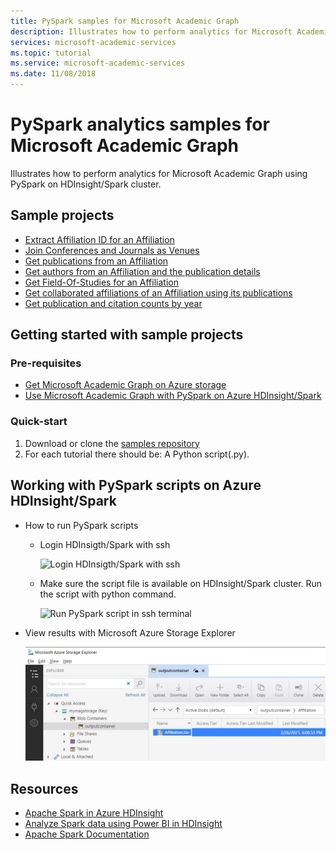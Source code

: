 ```yaml
---
title: PySpark samples for Microsoft Academic Graph
description: Illustrates how to perform analytics for Microsoft Academic Graph using HDInsight
services: microsoft-academic-services
ms.topic: tutorial
ms.service: microsoft-academic-services
ms.date: 11/08/2018
---
```

# PySpark analytics samples for Microsoft Academic Graph

Illustrates how to perform analytics for Microsoft Academic Graph using PySpark on HDInsight/Spark cluster.

## Sample projects

* [Extract Affiliation ID for an Affiliation](https://github.com/Azure-Samples/microsoft-academic-graph-pyspark-samples/blob/master/src/Lab1_ExtractAffiliation.py)
* [Join Conferences and Journals as Venues](https://github.com/Azure-Samples/microsoft-academic-graph-pyspark-samples/blob/master/src/Lab2_UnionVenues.py)
* [Get publications from an Affiliation](https://github.com/Azure-Samples/microsoft-academic-graph-pyspark-samples/blob/master/src/Lab3_JoinPaperAuthorAffiliation.py)
* [Get authors from an Affiliation and the publication details](https://github.com/Azure-Samples/microsoft-academic-graph-pyspark-samples/blob/master/src/Lab4_CreateTable_Extract.py)
* [Get Field-Of-Studies for an Affiliation](https://github.com/Azure-Samples/microsoft-academic-graph-pyspark-samples/blob/master/src/Lab5_CreateTableByTvf.py)
* [Get collaborated affiliations of an Affiliation using its publications](https://github.com/Azure-Samples/microsoft-academic-graph-pyspark-samples/blob/master/src/Lab6_GetPartnerData.py)
* [Get publication and citation counts by year](https://github.com/Azure-Samples/microsoft-academic-graph-pyspark-samples/blob/master/src/Lab7_GroupByYear.py)

## Getting started with sample projects

### Pre-requisites

* [Get Microsoft Academic Graph on Azure storage](get-started-setup-provisioning.md)
* [Use Microsoft Academic Graph with PySpark on Azure HDInsight/Spark](get-started-setup-azure-hdinsight.md)

### Quick-start

1. Download or clone the [samples repository](https://github.com/Azure-Samples/microsoft-academic-graph-pyspark-samples)
4. For each tutorial there should be: A Python script(.py).

## Working with PySpark scripts on Azure HDInsight/Spark

* How to run PySpark scripts
  * Login HDInsigth/Spark with ssh

    ![Login HDInsigth/Spark with ssh](media/samples-login-hdinsight.png "Login HDInsigth/Spark with ssh")

  * Make sure the script file is available on HDInsight/Spark cluster. Run the script with python command.

    ![Run PySpark script in ssh terminal](media/samples-run-pyspark-script.png "Run PySpark script in ssh terminal")

* View results with Microsoft Azure Storage Explorer

    ![View result with Microsoft Azure Storage Explorer](media/samples-view-pyspark-script-results.png "View result with Microsoft Azure Storage Explorer")

## Resources

* [Apache Spark in Azure HDInsight](https://docs.microsoft.com/en-us/azure/hdinsight/spark/apache-spark-overview
)
* [Analyze Spark data using Power BI in HDInsight](https://docs.microsoft.com/en-us/azure/hdinsight/spark/apache-spark-overview
)
* [Apache Spark Documentation](https://spark.apache.org/docs/2.3.0/)
